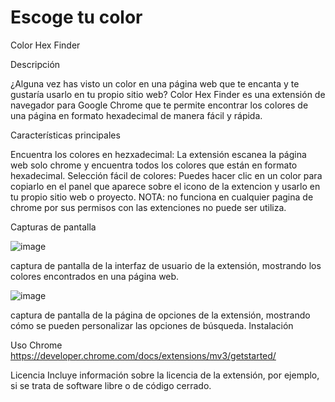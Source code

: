 #  Escoge tu color
  Color Hex Finder

Descripción

¿Alguna vez has visto un color en una página web que te encanta y te gustaría usarlo en tu propio sitio web? Color Hex Finder es una extensión de navegador para Google Chrome que te permite encontrar los colores de una página en formato hexadecimal de manera fácil y rápida.

Características principales

Encuentra los colores en hezxadecimal: La extensión escanea la página web solo chrome y encuentra todos los colores que están en formato hexadecimal.
Selección fácil de colores: Puedes hacer clic en un color para copiarlo en el panel que aparece sobre el icono de la extencion y  usarlo en tu propio sitio web o proyecto.
NOTA: no funciona en cualquier pagina de chrome por sus permisos con las extenciones no puede ser utiliza. 

Capturas de pantalla

![image](https://user-images.githubusercontent.com/126736081/222319390-a066f5b3-a9d9-4500-bfa4-d3c02a223c33.png)


 captura de pantalla de la interfaz de usuario de la extensión, mostrando los colores encontrados en una página web.
 
 ![image](https://user-images.githubusercontent.com/126736081/222319493-81ce6c9d-8074-4960-b1c5-e4e860073984.png)

 captura de pantalla de la página de opciones de la extensión, mostrando cómo se pueden personalizar las opciones de búsqueda.
Instalación

Uso
Chrome https://developer.chrome.com/docs/extensions/mv3/getstarted/


Licencia
Incluye información sobre la licencia de la extensión, por ejemplo, si se trata de software libre o de código cerrado.
